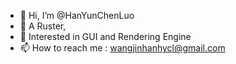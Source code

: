 - 👋 Hi, I’m @HanYunChenLuo
- 👀 A Ruster, 
- 👀 Interested in GUI and Rendering Engine
- 📫 How to reach me : wangjinhanhycl@gmail.com

<!---
HanYunChenLuo/HanYunChenLuo is a ✨ special ✨ repository because its `README.md` (this file) appears on your GitHub profile.
You can click the Preview link to take a look at your changes.
--->
